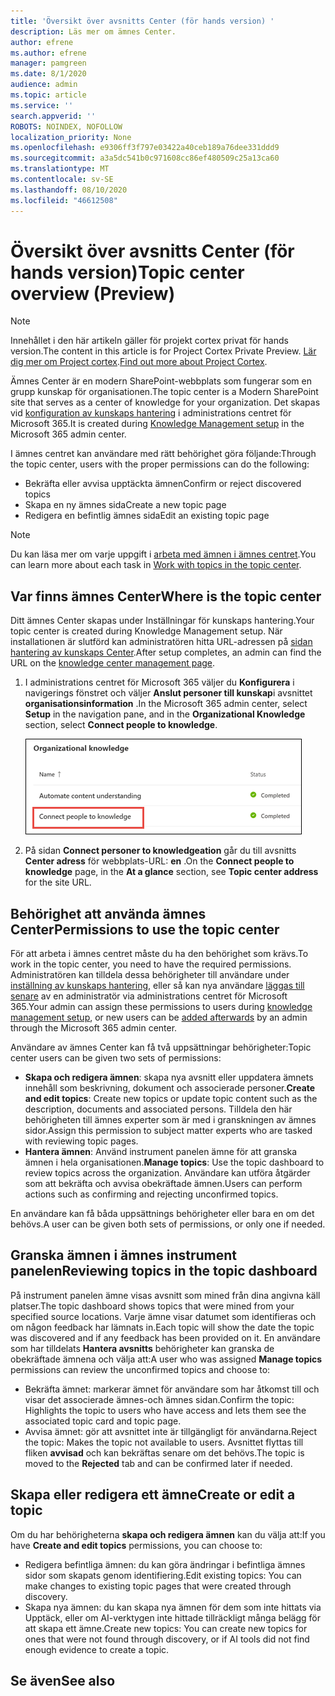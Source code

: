 ```yaml
---
title: 'Översikt över avsnitts Center (för hands version) '
description: Läs mer om ämnes Center.
author: efrene
ms.author: efrene
manager: pamgreen
ms.date: 8/1/2020
audience: admin
ms.topic: article
ms.service: ''
search.appverid: ''
ROBOTS: NOINDEX, NOFOLLOW
localization_priority: None
ms.openlocfilehash: e9306ff3f797e03422a40ceb189a76dee331ddd9
ms.sourcegitcommit: a3a5dc541b0c971608cc86ef480509c25a13ca60
ms.translationtype: MT
ms.contentlocale: sv-SE
ms.lasthandoff: 08/10/2020
ms.locfileid: "46612508"
---
```

# <a name="topic-center-overview-preview"></a><span data-ttu-id="4db4f-103">Översikt över avsnitts Center (för hands version)</span><span class="sxs-lookup"><span data-stu-id="4db4f-103">Topic center overview (Preview)</span></span>

> [!Note] 
> <span data-ttu-id="4db4f-104">Innehållet i den här artikeln gäller för projekt cortex privat för hands version.</span><span class="sxs-lookup"><span data-stu-id="4db4f-104">The content in this article is for Project Cortex Private Preview.</span></span> <span data-ttu-id="4db4f-105">[Lär dig mer om Project cortex](https://aka.ms/projectcortex).</span><span class="sxs-lookup"><span data-stu-id="4db4f-105">[Find out more about Project Cortex](https://aka.ms/projectcortex).</span></span>

<span data-ttu-id="4db4f-106">Ämnes Center är en modern SharePoint-webbplats som fungerar som en grupp kunskap för organisationen.</span><span class="sxs-lookup"><span data-stu-id="4db4f-106">The topic center is a Modern SharePoint site that serves as a center of knowledge for your organization.</span></span> <span data-ttu-id="4db4f-107">Det skapas vid [konfiguration av kunskaps hantering](set-up-knowledge-network.md) i administrations centret för Microsoft 365.</span><span class="sxs-lookup"><span data-stu-id="4db4f-107">It is created during [Knowledge Management setup](set-up-knowledge-network.md) in the Microsoft 365 admin center.</span></span>

<span data-ttu-id="4db4f-108">I ämnes centret kan användare med rätt behörighet göra följande:</span><span class="sxs-lookup"><span data-stu-id="4db4f-108">Through the topic center, users with the proper permissions can do the following:</span></span>

- <span data-ttu-id="4db4f-109">Bekräfta eller avvisa upptäckta ämnen</span><span class="sxs-lookup"><span data-stu-id="4db4f-109">Confirm or reject discovered topics</span></span>
- <span data-ttu-id="4db4f-110">Skapa en ny ämnes sida</span><span class="sxs-lookup"><span data-stu-id="4db4f-110">Create a new topic page</span></span>
- <span data-ttu-id="4db4f-111">Redigera en befintlig ämnes sida</span><span class="sxs-lookup"><span data-stu-id="4db4f-111">Edit an existing topic page</span></span>

> [!Note] 
> <span data-ttu-id="4db4f-112">Du kan läsa mer om varje uppgift i [arbeta med ämnen i ämnes centret](work-with-topics.md).</span><span class="sxs-lookup"><span data-stu-id="4db4f-112">You can learn more about each task in [Work with topics in the topic center](work-with-topics.md).</span></span>

## <a name="where-is-the-topic-center"></a><span data-ttu-id="4db4f-113">Var finns ämnes Center</span><span class="sxs-lookup"><span data-stu-id="4db4f-113">Where is the topic center</span></span>

<span data-ttu-id="4db4f-114">Ditt ämnes Center skapas under Inställningar för kunskaps hantering.</span><span class="sxs-lookup"><span data-stu-id="4db4f-114">Your topic center is created during Knowledge Management setup.</span></span> <span data-ttu-id="4db4f-115">När installationen är slutförd kan administratören hitta URL-adressen på [sidan hantering av kunskaps Center](manage-knowledge-network.md).</span><span class="sxs-lookup"><span data-stu-id="4db4f-115">After setup completes, an admin can find the URL on the [knowledge center management page](manage-knowledge-network.md).</span></span>

1. <span data-ttu-id="4db4f-116">I administrations centret för Microsoft 365 väljer du **Konfigurera** i navigerings fönstret och väljer **Anslut personer till kunskap**i avsnittet **organisationsinformation** .</span><span class="sxs-lookup"><span data-stu-id="4db4f-116">In the Microsoft 365 admin center, select **Setup** in the navigation pane, and in the **Organizational Knowledge** section, select **Connect people to knowledge**.</span></span>

   ![Koppla personer till kunskap](../media/content-understanding/manage-connect-people-to-knowledge.png) </br>

2. <span data-ttu-id="4db4f-118">På sidan **Connect personer to knowledgeation** går du till avsnitts **Center adress** för webbplats-URL: **en** .</span><span class="sxs-lookup"><span data-stu-id="4db4f-118">On the **Connect people to knowledge** page, in the **At a glance** section, see **Topic center address** for the site URL.</span></span>

## <a name="permissions-to-use-the-topic-center"></a><span data-ttu-id="4db4f-119">Behörighet att använda ämnes Center</span><span class="sxs-lookup"><span data-stu-id="4db4f-119">Permissions to use the topic center</span></span>

<span data-ttu-id="4db4f-120">För att arbeta i ämnes centret måste du ha den behörighet som krävs.</span><span class="sxs-lookup"><span data-stu-id="4db4f-120">To work in the topic center, you need to have the required permissions.</span></span> <span data-ttu-id="4db4f-121">Administratören kan tilldela dessa behörigheter till användare under [inställning av kunskaps hantering](set-up-knowledge-network.md), eller så kan nya användare [läggas till senare](give-user-permissions-to-the-topic-center.md) av en administratör via administrations centret för Microsoft 365.</span><span class="sxs-lookup"><span data-stu-id="4db4f-121">Your admin can assign these permissions to users during [knowledge management setup](set-up-knowledge-network.md), or new users can be [added afterwards](give-user-permissions-to-the-topic-center.md) by an admin through the Microsoft 365 admin center.</span></span>

<span data-ttu-id="4db4f-122">Användare av ämnes Center kan få två uppsättningar behörigheter:</span><span class="sxs-lookup"><span data-stu-id="4db4f-122">Topic center users can be given two sets of permissions:</span></span>

- <span data-ttu-id="4db4f-123">**Skapa och redigera ämnen**: skapa nya avsnitt eller uppdatera ämnets innehåll som beskrivning, dokument och associerade personer.</span><span class="sxs-lookup"><span data-stu-id="4db4f-123">**Create and edit topics**: Create new topics or update topic content such as the description, documents and associated persons.</span></span> <span data-ttu-id="4db4f-124">Tilldela den här behörigheten till ämnes experter som är med i granskningen av ämnes sidor.</span><span class="sxs-lookup"><span data-stu-id="4db4f-124">Assign this permission to subject matter experts who are tasked with reviewing topic pages.</span></span>
- <span data-ttu-id="4db4f-125">**Hantera ämnen**: Använd instrument panelen ämne för att granska ämnen i hela organisationen.</span><span class="sxs-lookup"><span data-stu-id="4db4f-125">**Manage topics**: Use the topic dashboard to review topics across the organization.</span></span> <span data-ttu-id="4db4f-126">Användare kan utföra åtgärder som att bekräfta och avvisa obekräftade ämnen.</span><span class="sxs-lookup"><span data-stu-id="4db4f-126">Users can perform actions such as confirming and rejecting unconfirmed topics.</span></span>

<span data-ttu-id="4db4f-127">En användare kan få båda uppsättnings behörigheter eller bara en om det behövs.</span><span class="sxs-lookup"><span data-stu-id="4db4f-127">A user can be given both sets of permissions, or only one if needed.</span></span> 

## <a name="reviewing-topics-in-the-topic-dashboard"></a><span data-ttu-id="4db4f-128">Granska ämnen i ämnes instrument panelen</span><span class="sxs-lookup"><span data-stu-id="4db4f-128">Reviewing topics in the topic dashboard</span></span>

<span data-ttu-id="4db4f-129">På instrument panelen ämne visas avsnitt som mined från dina angivna käll platser.</span><span class="sxs-lookup"><span data-stu-id="4db4f-129">The topic dashboard shows topics that were mined from your specified source locations.</span></span> <span data-ttu-id="4db4f-130">Varje ämne visar datumet som identifieras och om någon feedback har lämnats in.</span><span class="sxs-lookup"><span data-stu-id="4db4f-130">Each topic will show the date the topic was discovered and if any feedback has been provided on it.</span></span> <span data-ttu-id="4db4f-131">En användare som har tilldelats **Hantera avsnitts** behörigheter kan granska de obekräftade ämnena och välja att:</span><span class="sxs-lookup"><span data-stu-id="4db4f-131">A user who was assigned **Manage topics** permissions can review the unconfirmed topics and choose to:</span></span>
- <span data-ttu-id="4db4f-132">Bekräfta ämnet: markerar ämnet för användare som har åtkomst till och visar det associerade ämnes-och ämnes sidan.</span><span class="sxs-lookup"><span data-stu-id="4db4f-132">Confirm the topic: Highlights the topic to users who have access and lets them see the associated topic card and topic page.</span></span>
- <span data-ttu-id="4db4f-133">Avvisa ämnet: gör att avsnittet inte är tillgängligt för användarna.</span><span class="sxs-lookup"><span data-stu-id="4db4f-133">Reject the topic: Makes the topic not available to users.</span></span> <span data-ttu-id="4db4f-134">Avsnittet flyttas till fliken **avvisad** och kan bekräftas senare om det behövs.</span><span class="sxs-lookup"><span data-stu-id="4db4f-134">The topic is moved to the **Rejected** tab and can be confirmed later if needed.</span></span>

## <a name="create-or-edit-a-topic"></a><span data-ttu-id="4db4f-135">Skapa eller redigera ett ämne</span><span class="sxs-lookup"><span data-stu-id="4db4f-135">Create or edit a topic</span></span>

<span data-ttu-id="4db4f-136">Om du har behörigheterna **skapa och redigera ämnen** kan du välja att:</span><span class="sxs-lookup"><span data-stu-id="4db4f-136">If you have **Create and edit topics** permissions, you can choose to:</span></span>

- <span data-ttu-id="4db4f-137">Redigera befintliga ämnen: du kan göra ändringar i befintliga ämnes sidor som skapats genom identifiering.</span><span class="sxs-lookup"><span data-stu-id="4db4f-137">Edit existing topics: You can make changes to existing topic pages that were created through discovery.</span></span>
- <span data-ttu-id="4db4f-138">Skapa nya ämnen: du kan skapa nya ämnen för dem som inte hittats via Upptäck, eller om AI-verktygen inte hittade tillräckligt många belägg för att skapa ett ämne.</span><span class="sxs-lookup"><span data-stu-id="4db4f-138">Create new topics: You can create new topics for ones that were not found through discovery, or if AI tools did not find enough evidence to create a topic.</span></span>






## <a name="see-also"></a><span data-ttu-id="4db4f-139">Se även</span><span class="sxs-lookup"><span data-stu-id="4db4f-139">See also</span></span>



  






